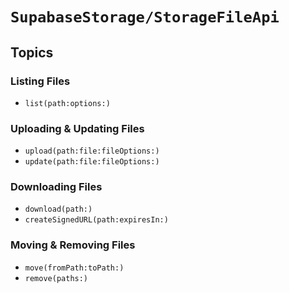 # ``SupabaseStorage/StorageFileApi``

## Topics

### Listing Files
- ``list(path:options:)``

### Uploading & Updating Files

- ``upload(path:file:fileOptions:)``
- ``update(path:file:fileOptions:)``

### Downloading Files

- ``download(path:)``
- ``createSignedURL(path:expiresIn:)``

### Moving & Removing Files

- ``move(fromPath:toPath:)``
- ``remove(paths:)``
